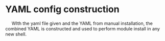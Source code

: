 
# YAML config construction

<p>&nbsp;&nbsp;&nbsp;&nbsp; WIth the yaml file given and the YAML from manual installation, the combined YAML is constructed and used to perform module install in any new shell.